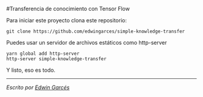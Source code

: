 #Transferencia de conocimiento con Tensor Flow

Para iniciar este proyecto clona este repositorio:
```
git clone https://github.com/edwingarces/simple-knowledge-transfer
```

Puedes usar un servidor de archivos estáticos como http-server
```
yarn global add http-server
http-server simple-knowledge-transfer
```
Y listo, eso es todo.

---
*Escrito por [Edwin Garcés](https://github.com/edwingarces)*
